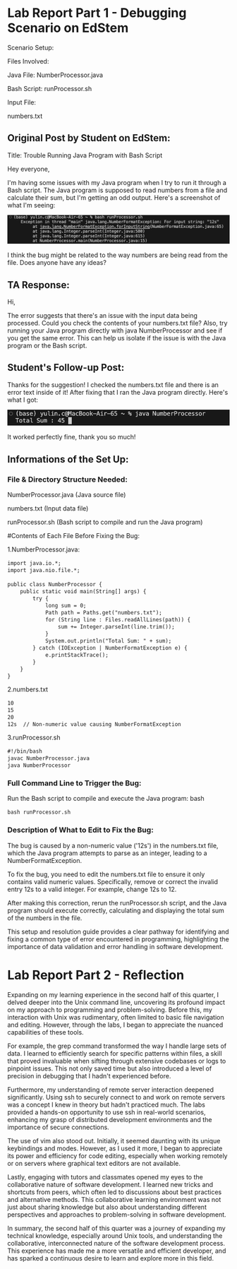 # Lab Report Part 1 - Debugging Scenario on EdStem

Scenario Setup:

Files Involved:

Java File:  NumberProcessor.java

Bash Script:  runProcessor.sh

Input File: 

numbers.txt


## Original Post by Student on EdStem:

Title: Trouble Running Java Program with Bash Script

Hey everyone,

I'm having some issues with my Java program when I try to run it through a Bash script. The Java program is supposed to read numbers from a file and calculate their sum, but I'm getting an odd output. Here's a screenshot of what I'm seeing:

![Image](error.png)

I think the bug might be related to the way numbers are being read from the file. Does anyone have any ideas?

## TA Response:

Hi,

The error suggests that there's an issue with the input data being processed. Could you check the contents of your numbers.txt file? Also, try running your Java program directly with java NumberProcessor and see if you get the same error. This can help us isolate if the issue is with the Java program or the Bash script.

## Student's Follow-up Post:

Thanks for the suggestion! I checked the numbers.txt file and there is an error text inside of it! After fixing that I ran the Java program directly. Here's what I got:

![Image](work.png)

It worked perfectly fine, thank you so much!

## Informations of the Set Up:

### File & Directory Structure Needed:
NumberProcessor.java (Java source file)

numbers.txt (Input data file)

runProcessor.sh (Bash script to compile and run the Java program)

#Contents of Each File Before Fixing the Bug:

1.NumberProcessor.java:

```
import java.io.*;
import java.nio.file.*;

public class NumberProcessor {
    public static void main(String[] args) {
        try {
            long sum = 0;
            Path path = Paths.get("numbers.txt");
            for (String line : Files.readAllLines(path)) {
                sum += Integer.parseInt(line.trim());
            }
            System.out.println("Total Sum: " + sum);
        } catch (IOException | NumberFormatException e) {
            e.printStackTrace();
        }
    }
}
```
2.numbers.txt

```
10
15
20
12s  // Non-numeric value causing NumberFormatException
```

3.runProcessor.sh

```
#!/bin/bash
javac NumberProcessor.java
java NumberProcessor
```

### Full Command Line to Trigger the Bug:

Run the Bash script to compile and execute the Java program:
bash

```
bash runProcessor.sh
```

### Description of What to Edit to Fix the Bug:

The bug is caused by a non-numeric value ('12s') in the numbers.txt file, which the Java program attempts to parse as an integer, leading to a NumberFormatException.

To fix the bug, you need to edit the numbers.txt file to ensure it only contains valid numeric values. Specifically, remove or correct the invalid entry 12s to a valid integer. For example, change 12s to 12.

After making this correction, rerun the runProcessor.sh script, and the Java program should execute correctly, calculating and displaying the total sum of the numbers in the file.

This setup and resolution guide provides a clear pathway for identifying and fixing a common type of error encountered in programming, highlighting the importance of data validation and error handling in software development.

# Lab Report Part 2 - Reflection

Expanding on my learning experience in the second half of this quarter, I delved deeper into the Unix command line, uncovering its profound impact on my approach to programming and problem-solving. Before this, my interaction with Unix was rudimentary, often limited to basic file navigation and editing. However, through the labs, I began to appreciate the nuanced capabilities of these tools.

For example, the grep command transformed the way I handle large sets of data. I learned to efficiently search for specific patterns within files, a skill that proved invaluable when sifting through extensive codebases or logs to pinpoint issues. This not only saved time but also introduced a level of precision in debugging that I hadn't experienced before.

Furthermore, my understanding of remote server interaction deepened significantly. Using ssh to securely connect to and work on remote servers was a concept I knew in theory but hadn't practiced much. The labs provided a hands-on opportunity to use ssh in real-world scenarios, enhancing my grasp of distributed development environments and the importance of secure connections.

The use of vim also stood out. Initially, it seemed daunting with its unique keybindings and modes. However, as I used it more, I began to appreciate its power and efficiency for code editing, especially when working remotely or on servers where graphical text editors are not available.

Lastly, engaging with tutors and classmates opened my eyes to the collaborative nature of software development. I learned new tricks and shortcuts from peers, which often led to discussions about best practices and alternative methods. This collaborative learning environment was not just about sharing knowledge but also about understanding different perspectives and approaches to problem-solving in software development.

In summary, the second half of this quarter was a journey of expanding my technical knowledge, especially around Unix tools, and understanding the collaborative, interconnected nature of the software development process. This experience has made me a more versatile and efficient developer, and has sparked a continuous desire to learn and explore more in this field.
